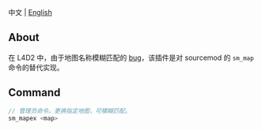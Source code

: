 中文 | [English](./README_EN.md)

## About
在 L4D2 中，由于地图名称模糊匹配的 [bug](https://github.com/alliedmodders/sourcemod/issues/1389#issuecomment-738790160)，该插件是对 sourcemod 的 `sm_map` 命令的替代实现。

## Command
```c
// 管理员命令。更换指定地图，可模糊匹配。
sm_mapex <map>
```
